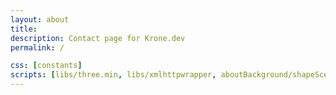 ```yaml
---
layout: about
title: 
description: Contact page for Krone.dev
permalink: /

css: [constants]
scripts: [libs/three.min, libs/xmlhttpwrapper, aboutBackground/shapeScene, about]
---
```

